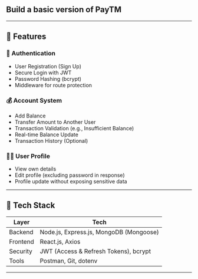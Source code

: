 
## Build a basic version of PayTM

---

## 🧠 Features

### 🔐 Authentication
- User Registration (Sign Up)
- Secure Login with JWT
- Password Hashing (bcrypt)
- Middleware for route protection

### 💰 Account System
- Add Balance
- Transfer Amount to Another User
- Transaction Validation (e.g., Insufficient Balance)
- Real-time Balance Update
- Transaction History (Optional)

### 🧑‍💼 User Profile
- View own details
- Edit profile (excluding password in response)
- Profile update without exposing sensitive data

---

## 🔧 Tech Stack

| Layer      | Tech                          |
|------------|-------------------------------|
| Backend    | Node.js, Express.js, MongoDB (Mongoose) |
| Frontend   | React.js, Axios               |
| Security   | JWT (Access & Refresh Tokens), bcrypt |
| Tools      | Postman, Git, dotenv          |

---
